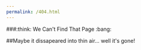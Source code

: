 ```yaml
---
permalink: /404.html
---
```

###:think: We Can't Find That Page :bang:

##Maybe it dissapeared into thin air... well it's gone!
